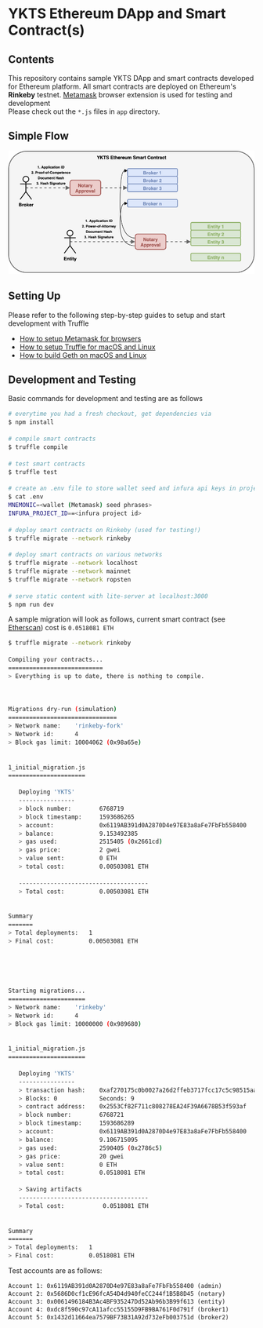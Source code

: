 # YKTS Ethereum DApp and Smart Contract(s)


## Contents

This repository contains sample YKTS DApp and smart contracts developed for Ethereum platform. All smart contracts are deployed on Ethereum's **Rinkeby** testnet. [Metamask](https://metamask.io) browser extension is used for testing and development  
Please check out the `*.js` files in `app` directory.


## Simple Flow

![Screenshot](images/ykts.png "YKTS-Simple-Flow")


## Setting Up

Please refer to the following step-by-step guides to setup and start development with Truffle  

* [How to setup Metamask for browsers](docs/README-metamask.md)
* [How to setup Truffle for macOS and Linux](docs/README-truffle.md)
* [How to build Geth on macOS and Linux](docs/README-geth.md)


## Development and Testing

Basic commands for development and testing are as follows

```sh
# everytime you had a fresh checkout, get dependencies via
$ npm install

# compile smart contracts
$ truffle compile

# test smart contracts
$ truffle test

# create an .env file to store wallet seed and infura api keys in project root dir
$ cat .env
MNEMONIC=<wallet (Metamask) seed phrases>
INFURA_PROJECT_ID==<infura project id>

# deploy smart contracts on Rinkeby (used for testing!)
$ truffle migrate --network rinkeby

# deploy smart contracts on various networks
$ truffle migrate --network localhost
$ truffle migrate --network mainnet
$ truffle migrate --network ropsten

# serve static content with lite-server at localhost:3000
$ npm run dev
```

A sample migration will look as follows, current smart contract (see [Etherscan](https://rinkeby.etherscan.io/address/0x2553Cf82F711c808278EA24F39A6678B53f593af)) cost is `0.0518081 ETH`

```sh
$ truffle migrate --network rinkeby

Compiling your contracts...
===========================
> Everything is up to date, there is nothing to compile.



Migrations dry-run (simulation)
===============================
> Network name:    'rinkeby-fork'
> Network id:      4
> Block gas limit: 10004062 (0x98a65e)


1_initial_migration.js
======================

   Deploying 'YKTS'
   ----------------
   > block number:        6768719
   > block timestamp:     1593686265
   > account:             0x6119AB391d0A2870D4e97E83a8aFe7FbFb558400
   > balance:             9.153492385
   > gas used:            2515405 (0x2661cd)
   > gas price:           2 gwei
   > value sent:          0 ETH
   > total cost:          0.00503081 ETH

   -------------------------------------
   > Total cost:          0.00503081 ETH


Summary
=======
> Total deployments:   1
> Final cost:          0.00503081 ETH





Starting migrations...
======================
> Network name:    'rinkeby'
> Network id:      4
> Block gas limit: 10000000 (0x989680)


1_initial_migration.js
======================

   Deploying 'YKTS'
   ----------------
   > transaction hash:    0xaf270175c0b0027a26d2ffeb3717fcc17c5c98515aae37e73a26e8cf27acbe0f
   > Blocks: 0            Seconds: 9
   > contract address:    0x2553Cf82F711c808278EA24F39A6678B53f593af
   > block number:        6768721
   > block timestamp:     1593686289
   > account:             0x6119AB391d0A2870D4e97E83a8aFe7FbFb558400
   > balance:             9.106715095
   > gas used:            2590405 (0x2786c5)
   > gas price:           20 gwei
   > value sent:          0 ETH
   > total cost:          0.0518081 ETH

   > Saving artifacts
   -------------------------------------
   > Total cost:           0.0518081 ETH


Summary
=======
> Total deployments:   1
> Final cost:          0.0518081 ETH
```

Test accounts are as follows:

```
Account 1: 0x6119AB391d0A2870D4e97E83a8aFe7FbFb558400 (admin)
Account 2: 0x5686D0cf1cE96fcA54D4d940feCC244f1B5B8D45 (notary)
Account 3: 0x0061496184B3Ac4BF935247Dd52Ab96b3B99f613 (entity)
Account 4: 0xdc8f590c97cA11afcc55155D9FB9BA761F0d791f (broker1)
Account 5: 0x1432d11664ea7579BF73B31A92d732eFb003751d (broker2)
```